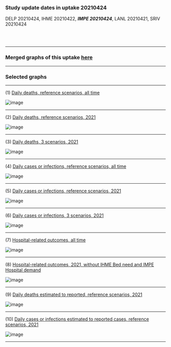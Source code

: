 ### Study update dates in uptake 20210424

DELP 20210424, IHME 20210422, **_IMPE 20210424_**, LANL 20210421, SRIV 20210424


<br/><br/>
****

### Merged graphs of this uptake [here](https://github.com/pourmalek/CovidVisualizedGlobal/blob/main/20210424/graphs%20merge%2020210424.pdf)


****


### Selected graphs

****

(1) [Daily deaths, reference scenarios, all time](https://github.com/pourmalek/CovidVisualizedGlobal/blob/main/20210424/output/merge/graph%2011%20COVID-19%20daily%20deaths%2C%20global%2C%20reference%20scenarios%2C%20all%20time.pdf)

![image](https://user-images.githubusercontent.com/30849720/124392094-b25d2f80-dca8-11eb-83e0-6665e9a42427.png)

****

(2) [Daily deaths, reference scenarios, 2021](https://github.com/pourmalek/CovidVisualizedGlobal/blob/main/20210424/output/merge/graph%2012%20COVID-19%20daily%20deaths%2C%20global%2C%20reference%20scenarios%2C%202021.pdf)

![image](https://user-images.githubusercontent.com/30849720/124392116-cef96780-dca8-11eb-94a7-d9c8e8053234.png)

****

(3) [Daily deaths, 3 scenarios, 2021](https://github.com/pourmalek/CovidVisualizedGlobal/blob/main/20210424/output/merge/graph%2014%20COVID-19%20daily%20deaths%2C%20global%2C%203%20scenarios%2C%202021.pdf)

![image](https://user-images.githubusercontent.com/30849720/124392130-e5072800-dca8-11eb-88fe-ba70813dd547.png)

****

(4) [Daily cases or infections, reference scenarios, all time](https://github.com/pourmalek/CovidVisualizedGlobal/blob/main/20210424/output/merge/graph%2021%20COVID-19%20daily%20cases%2C%20global%2C%20reference%20scenarios.pdf)

![image](https://user-images.githubusercontent.com/30849720/124392159-01a36000-dca9-11eb-96bf-4855d7ae46b5.png)

****

(5) [Daily cases or infections, reference scenarios, 2021](https://github.com/pourmalek/CovidVisualizedGlobal/blob/main/20210424/output/merge/graph%2022%20COVID-19%20daily%20cases%2C%20global%2C%20reference%20scenarios%2C%202021.pdf)

![image](https://user-images.githubusercontent.com/30849720/124392180-1849b700-dca9-11eb-8f9e-4ec17ab0e731.png)

****

(6) [Daily cases or infections, 3 scenarios, 2021](https://github.com/pourmalek/CovidVisualizedGlobal/blob/main/20210424/output/merge/graph%2024%20COVID-19%20daily%20cases%2C%20global%2C%203%20scenarios%2C%202021%2C%20uncertainty.pdf)

![image](https://user-images.githubusercontent.com/30849720/124392208-2dbee100-dca9-11eb-826c-21d725db0136.png)

****

(7) [Hospital-related outcomes, all time](https://github.com/pourmalek/CovidVisualizedGlobal/blob/main/20210424/output/merge/graph%2061%20COVID-19%20hospital-related%20outcomes.pdf)

![image](https://user-images.githubusercontent.com/30849720/124392231-43cca180-dca9-11eb-9cf5-0fb1fa2ca9a2.png)

****

(8) [Hospital-related outcomes, 2021, without IHME Bed need and IMPE Hospital demand](https://github.com/pourmalek/CovidVisualizedGlobal/blob/main/20210424/output/merge/graph%2063%20COVID-19%20hospital-related%20outcomes%2C%20wo%20extremes%2C%202021.pdf)

![image](https://user-images.githubusercontent.com/30849720/124392251-5a72f880-dca9-11eb-8669-6b81805878d4.png)

****

(9) [Daily deaths estimated to reported, reference scenarios, 2021](https://github.com/pourmalek/CovidVisualizedGlobal/blob/main/20210424/output/merge/graph%2082%20COVID-19%20daily%20deaths%20estimated%20to%20reported%2C%20global%2C%20reference%20scenarios%2C%202021.pdf)

![image](https://user-images.githubusercontent.com/30849720/124392279-75de0380-dca9-11eb-99fb-bcaae5a6b792.png)

****

(10) [Daily cases or infections estimated to reported cases, reference scenarios, 2021](https://github.com/pourmalek/CovidVisualizedGlobal/blob/main/20210424/output/merge/graph%2084%20COVID-19%20daily%20cases%20estimated%20to%20reported%2C%20global%2C%20reference%20scenarios%2C%202021.pdf)

![image](https://user-images.githubusercontent.com/30849720/124392297-8d1cf100-dca9-11eb-9cd9-74526af7cea9.png)

****

